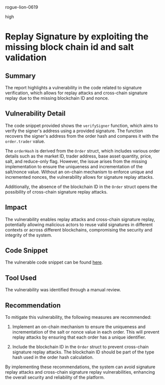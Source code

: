 rogue-lion-0619

high

# Replay Signature by exploiting the missing block chain id and salt validation

## Summary

The report highlights a vulnerability in the code related to signature verification, which allows for replay attacks and cross-chain signature replay due to the missing blockchain ID and nonce.

## Vulnerability Detail

The code snippet provided shows the `verifySigner` function, which aims to verify the signer's address using a provided signature. The function recovers the signer's address from the order hash and compares it with the `order.trader` value.

The `orderHash` is derived from the `Order` struct, which includes various order details such as the market ID, trader address, base asset quantity, price, salt, and reduce-only flag. However, the issue arises from the missing implementation to ensure the uniqueness and incrementation of the salt/nonce value. Without an on-chain mechanism to enforce unique and incremented nonces, the vulnerability allows for signature replay attacks.

Additionally, the absence of the blockchain ID in the `Order` struct opens the possibility of cross-chain signature replay attacks.

## Impact

The vulnerability enables replay attacks and cross-chain signature replay, potentially allowing malicious actors to reuse valid signatures in different contexts or across different blockchains, compromising the security and integrity of the system.

## Code Snippet

The vulnerable code snippet can be found [here](https://github.com/sherlock-audit/2023-04-hubble-exchange/blob/1f9a5ed0ca8f6004bbb7b099ecbb8ae796557849/hubble-protocol/contracts/orderbooks/OrderBook.sol#L410).

## Tool Used

The vulnerability was identified through a manual review.

## Recommendation

To mitigate this vulnerability, the following measures are recommended:

1. Implement an on-chain mechanism to ensure the uniqueness and incrementation of the salt or nonce value in each order. This will prevent replay attacks by ensuring that each order has a unique identifier.

2. Include the blockchain ID in the `Order` struct to prevent cross-chain signature replay attacks. The blockchain ID should be part of the type hash used in the order hash calculation.

By implementing these recommendations, the system can avoid signature replay attacks and cross-chain signature replay vulnerabilities, enhancing the overall security and reliability of the platform.